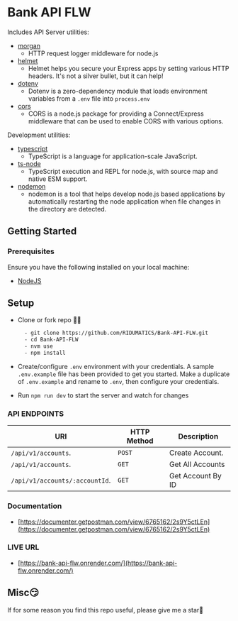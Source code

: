 # Bank API FLW

Includes API Server utilities:

* [morgan](https://www.npmjs.com/package/morgan)
  * HTTP request logger middleware for node.js
* [helmet](https://www.npmjs.com/package/helmet)
  * Helmet helps you secure your Express apps by setting various HTTP headers. It's not a silver bullet, but it can help!
* [dotenv](https://www.npmjs.com/package/dotenv)
  * Dotenv is a zero-dependency module that loads environment variables from a `.env` file into `process.env`
* [cors](https://www.npmjs.com/package/cors)
  * CORS is a node.js package for providing a Connect/Express middleware that can be used to enable CORS with various options.

Development utilities:

* [typescript](https://www.npmjs.com/package/typescript)
  * TypeScript is a language for application-scale JavaScript.
* [ts-node](https://www.npmjs.com/package/ts-node)
  * TypeScript execution and REPL for node.js, with source map and native ESM support.
* [nodemon](https://www.npmjs.com/package/nodemon)
  * nodemon is a tool that helps develop node.js based applications by automatically restarting the node application when file changes in the directory are detected.

## Getting Started

### Prerequisites

Ensure you have the following installed on your local machine:

- [NodeJS](https://nodejs.org/en/download/)

## Setup
- Clone or fork repo 🤷‍♂

  ```bash
    - git clone https://github.com/RIDUMATICS/Bank-API-FLW.git
    - cd Bank-API-FLW
    - nvm use
    - npm install
  ```

- Create/configure `.env` environment with your credentials. A sample `.env.example` file has been provided to get you started. Make a duplicate of `.env.example` and rename to `.env`, then configure your credentials.

- Run `npm run dev` to start the server and watch for changes

### API ENDPOINTS

| URI                                          | HTTP Method | Description                    |
| -------------------------------------------- | ----------- | ------------------------------ |
| <code>/api/v1/accounts</code>.               | `POST`      | Create Account.                |
| <code>/api/v1/accounts</code>.               | `GET`       | Get All Accounts               |
| <code>/api/v1/accounts/:accountId</code>.    | `GET`       | Get Account By ID              |

### Documentation
- [https://documenter.getpostman.com/view/6765162/2s9Y5ctLEn](https://documenter.getpostman.com/view/6765162/2s9Y5ctLEn)

### LIVE URL
- [https://bank-api-flw.onrender.com/](https://bank-api-flw.onrender.com/)
## Misc😏

If for some reason you find this repo useful, please give me a star🙏

